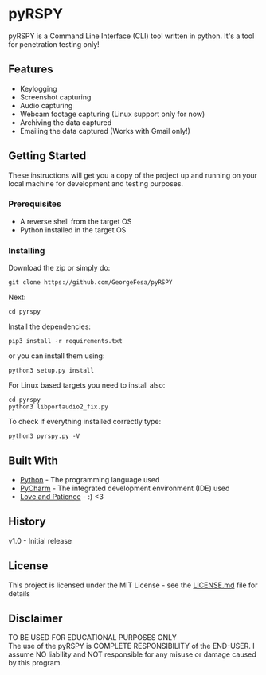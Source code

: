 # pyRSPY

pyRSPY is a Command Line Interface (CLI) tool written in python. It's a tool for penetration testing only!

## Features

* Keylogging
* Screenshot capturing
* Audio capturing
* Webcam footage capturing (Linux support only for now)
* Archiving the data captured
* Emailing the data captured (Works with Gmail only!)

## Getting Started

These instructions will get you a copy of the project up and running on your local machine for development and testing purposes.

### Prerequisites

* A reverse shell from the target OS
* Python installed in the target OS

### Installing

Download the zip or simply do:

```
git clone https://github.com/GeorgeFesa/pyRSPY
```

Next: 

```
cd pyrspy
```

Install the dependencies:
```
pip3 install -r requirements.txt
```

or you can install them using:

```
python3 setup.py install
```

For Linux based targets you need to install also:

```
cd pyrspy
python3 libportaudio2_fix.py
```

To check if everything installed correctly type:

```
python3 pyrspy.py -V
```

## Built With

* [Python](https://www.python.org/) - The programming language used
* [PyCharm](https://www.jetbrains.com/pycharm/) - The integrated development environment (IDE) used
* [Love and Patience](https://github.com/GeorgeFesa/pyRSPY) - :) <3

## History

v1.0 - Initial release

## License

This project is licensed under the MIT License - see the [LICENSE.md](https://github.com/GeorgeFesa/pyRSPY/blob/master/LICENCE.md) file for details

## Disclaimer

TO BE USED FOR EDUCATIONAL PURPOSES ONLY \
The use of the pyRSPY is COMPLETE RESPONSIBILITY of the END-USER. 
I assume NO liability and NOT responsible for any misuse or damage caused by this program. 
